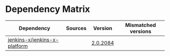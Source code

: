 # Dependency Matrix

Dependency | Sources | Version | Mismatched versions
---------- | ------- | ------- | -------------------
[jenkins-x/jenkins-x-platform](https://github.com/jenkins-x/jenkins-x-platform) |  | [2.0.2084](https://github.com/jenkins-x/jenkins-x-platform/releases/tag/v2.0.2084) | 
